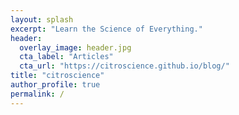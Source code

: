 ```yaml
---
layout: splash
excerpt: "Learn the Science of Everything."
header:
  overlay_image: header.jpg
  cta_label: "Articles"
  cta_url: "https://citroscience.github.io/blog/"
title: "citroscience"
author_profile: true
permalink: /
---
```

